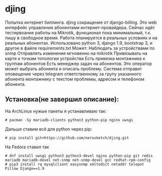# djing
Попытка интернет биллинга. djing сокращение от django-billing. Это web интерфейс управления абонентами интернет-провайдера.
Сейчас идёт тестирвоание работы на Mikrotik, функционал пока минимальный, т.к. пишу в свободное время. Работа планируется в реальных условиях и на реальных абонентах.
Использовано python 3, django 1.9, bootstrap 3, и другое в файле requirements.txt
Может:
  Наблюдать за устройствами по snmp
  Отправлять изменения мгновенно на mikrotik
  Привязывать на карте к точкам топологии устройства
  Есть привязка монтажника к группам абонентов
  Есть менеджер задач на абонентов. Это оператор может выбрать абонента и описать проблему. Система отправит оповещение через telegram ответственному за групу указанного абонента монтажнику с текстом проблемы, адресом и телефоном абонента.

## Установка(не завершил описание):
На ArchLinux нужые пакеты я устанавливаю так:
```
# pacman -Sy mariadb-clients python3 python-pip nginx uwsgi
```
Дальше ставим всё для python через pip:
```
# pip install git+https://github.com/nerosketch/djing.git
```

На Fedora ставил так
```
# dnf install uwsgi python3 python3-devel nginx python-pip git redis mariadb mariadb-devel net-snmp net-snmp-devel gcc redhat-rpm-config
# pip3 install rq mysqlclient easysnmp xmltodict netaddr telepot Pillow Django==1.9
```

